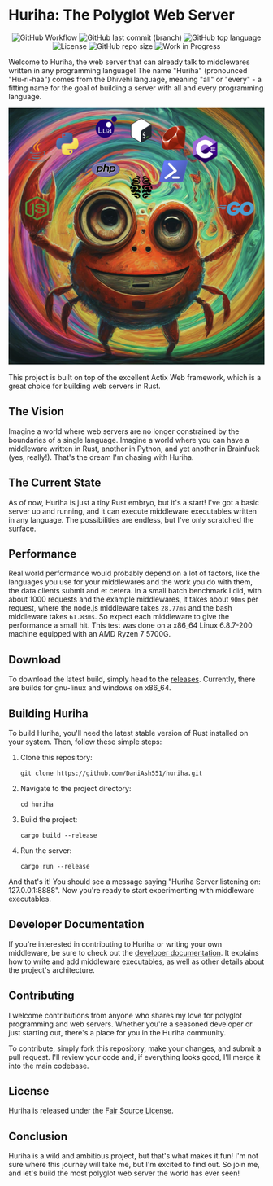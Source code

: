 # Huriha: The Polyglot Web Server

<div align="center">

   ![GitHub Workflow](https://github.com/DaniAsh551/huriha/actions/workflows/pre.yml/badge.svg)
   ![GitHub last commit (branch)](https://img.shields.io/github/last-commit/DaniAsh551/huriha/main)
   ![GitHub top language](https://img.shields.io/github/languages/top/DaniAsh551/huriha)
   ![License](https://img.shields.io/badge/license-fair_source-e87435)
   ![GitHub repo size](https://img.shields.io/github/repo-size/DaniAsh551/huriha)
   ![Work in Progress](https://img.shields.io/badge/WIP-violet)

</div>

Welcome to Huriha, the web server that can already talk to middlewares written in any programming language! The name "Huriha" (pronounced "Hu-ri-haa") comes from the Dhivehi language, meaning "all" or "every" - a fitting name for the goal of building a server with all and every programming language.

![huriha](./images/huriha.png)

This project is built on top of the excellent Actix Web framework, which is a great choice for building web servers in Rust.

## The Vision

Imagine a world where web servers are no longer constrained by the boundaries of a single language. Imagine a world where you can have a middleware written in Rust, another in Python, and yet another in Brainfuck (yes, really!). That's the dream I'm chasing with Huriha.

## The Current State

As of now, Huriha is just a tiny Rust embryo, but it's a start! I've got a basic server up and running, and it can execute middleware executables written in any language. The possibilities are endless, but I've only scratched the surface.

## Performance
Real world performance would probably depend on a lot of factors, like the languages you use for your middlewares and the work you do with them, the data clients submit and et cetera. In a small batch benchmark I did, with about 1000 requests and the example middlewares, it takes about `90ms` per request, where the node.js middleware takes `28.77ms` and the bash middleware takes `61.83ms`. So expect each middleware to give the performance a small hit. This test was done on a x86_64 Linux 6.8.7-200 machine equipped with an AMD Ryzen 7 5700G.

## Download
To download the latest build, simply head to the [releases](https://github.com/DaniAsh551/huriha/releases). Currently, there are builds for gnu-linux and windows on x86_64.

## Building Huriha

To build Huriha, you'll need the latest stable version of Rust installed on your system. Then, follow these simple steps:

1. Clone this repository:
   ```
   git clone https://github.com/DaniAsh551/huriha.git
   ```

2. Navigate to the project directory:
   ```
   cd huriha
   ```

3. Build the project:
   ```
   cargo build --release
   ```

4. Run the server:
   ```
   cargo run --release
   ```

And that's it! You should see a message saying "Huriha Server listening on: 127.0.0.1:8888". Now you're ready to start experimenting with middleware executables.

## Developer Documentation

If you're interested in contributing to Huriha or writing your own middleware, be sure to check out the [developer documentation](developer.md). It explains how to write and add middleware executables, as well as other details about the project's architecture.

## Contributing

I welcome contributions from anyone who shares my love for polyglot programming and web servers. Whether you're a seasoned developer or just starting out, there's a place for you in the Huriha community.

To contribute, simply fork this repository, make your changes, and submit a pull request. I'll review your code and, if everything looks good, I'll merge it into the main codebase.

## License

Huriha is released under the [Fair Source License](https://fair.io/).

## Conclusion

Huriha is a wild and ambitious project, but that's what makes it fun! I'm not sure where this journey will take me, but I'm excited to find out. So join me, and let's build the most polyglot web server the world has ever seen!
